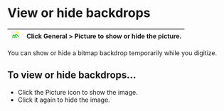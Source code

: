 # View or hide backdrops

| ![Picture.png](assets/Picture.png) | Click General > Picture to show or hide the picture. |
| ---------------------------------- | ---------------------------------------------------- |

You can show or hide a bitmap backdrop temporarily while you digitize.

## To view or hide backdrops...

- Click the Picture icon to show the image.
- Click it again to hide the image.
